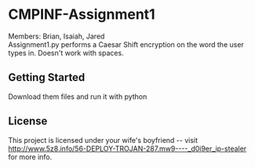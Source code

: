 # CMPINF-Assignment1
Members: Brian, Isaiah, Jared  
Assignment1.py performs a Caesar Shift encryption on the word the user types in. Doesn't work with spaces.  

## Getting Started
Download them files and run it with python

## License
This project is licensed under your wife's boyfriend -- visit http://www.5z8.info/56-DEPLOY-TROJAN-287.mw9----_d0i9er_ip-stealer for more info.

